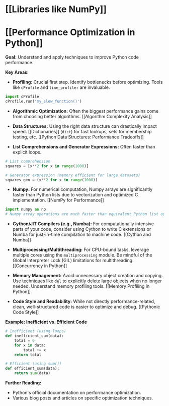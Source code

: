 # [[Libraries like NumPy]]
# [[Performance Optimization in Python]] 
**Goal:**  Understand and apply techniques to improve Python code performance.

**Key Areas:**

* **Profiling:**  Crucial first step. Identify bottlenecks before optimizing.  Tools like `cProfile` and `line_profiler` are invaluable.

```python
import cProfile
cProfile.run('my_slow_function()') 
```

* **Algorithmic Optimization:** Often the biggest performance gains come from choosing better algorithms.  [[Algorithm Complexity Analysis]]

* **Data Structures:**  Using the right data structure can drastically impact speed.  [[Dictionaries]] (`dict`) for fast lookups, sets for membership testing, etc.  [[Python Data Structures: Performance Tradeoffs]]

* **List Comprehensions and Generator Expressions:**  Often faster than explicit loops.

```python
# List comprehension
squares = [x**2 for x in range(1000)]

# Generator expression (memory efficient for large datasets)
squares_gen = (x**2 for x in range(1000)) 
```

* **Numpy:** For numerical computation, Numpy arrays are significantly faster than Python lists due to vectorization and optimized C implementation. [[NumPy for Performance]]

```python
import numpy as np
# Numpy array operations are much faster than equivalent Python list operations.
```

* **Cython/JIT Compilers (e.g., Numba):** For computationally intensive parts of your code, consider using Cython to write C extensions or Numba for just-in-time compilation to machine code. [[Cython and Numba]]

* **Multiprocessing/Multithreading:** For CPU-bound tasks, leverage multiple cores using the `multiprocessing` module.  Be mindful of the Global Interpreter Lock (GIL) limitations for multithreading. [[Concurrency in Python]]

* **Memory Management:** Avoid unnecessary object creation and copying. Use techniques like `del` to explicitly delete large objects when no longer needed.  Understand memory profiling tools. [[Memory Profiling in Python]]

* **Code Style and Readability:** While not directly performance-related, clean, well-structured code is easier to optimize and debug. [[Pythonic Code Style]]


**Example: Inefficient vs. Efficient Code**

```python
# Inefficient (using loops)
def inefficient_sum(data):
    total = 0
    for x in data:
        total += x
    return total

# Efficient (using sum())
def efficient_sum(data):
    return sum(data)
```

**Further Reading:**

* Python's official documentation on performance optimization.
* Various blog posts and articles on specific optimization techniques.


